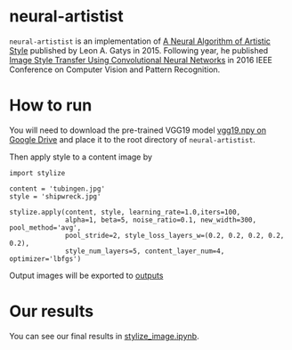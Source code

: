 # neural-artistist

`neural-artistist` is an implementation of [A Neural Algorithm of Artistic Style](https://arxiv.org/pdf/1508.06576.pdf) published by Leon A. Gatys in 2015. Following year, he published [Image Style Transfer Using Convolutional Neural Networks](https://www.cv-foundation.org/openaccess/content_cvpr_2016/papers/Gatys_Image_Style_Transfer_CVPR_2016_paper.pdf) in 2016 IEEE Conference on Computer Vision and Pattern Recognition.
# How to run

You will need to download the pre-trained VGG19 model [vgg19.npy on Google Drive](https://drive.google.com/open?id=1rzTQRcquj63vCXT5xkue8sVcXjhf22t5) and place it to the root directory of `neural-artistist`.

Then apply style to a content image by

    import stylize

    content = 'tubingen.jpg'
    style = 'shipwreck.jpg'

    stylize.apply(content, style, learning_rate=1.0,iters=100,
                  alpha=1, beta=5, noise_ratio=0.1, new_width=300, pool_method='avg',
                  pool_stride=2, style_loss_layers_w=(0.2, 0.2, 0.2, 0.2, 0.2),
                  style_num_layers=5, content_layer_num=4, optimizer='lbfgs')

Output images will be exported to [outputs](outputs)

# Our results

You can see our final results in [stylize_image.ipynb](stylize_image.ipynb).
